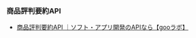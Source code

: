 ### 商品評判要約API
 - [商品評判要約API ｜ソフト・アプリ開発のAPIなら【gooラボ】](https://labs.goo.ne.jp/api/jp/product-review-summarization/)
